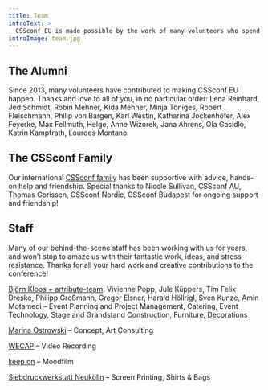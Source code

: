 ```yaml
---
title: Team
introText: >
  CSSconf EU is made possible by the work of many volunteers who spend a lot of time and love preparing a fantastic day for you.
introImage: team.jpg
---
```


## The Alumni

Since 2013, many volunteers have contributed to making CSSconf EU happen. Thanks and love to all of you, in no particular order: Lena Reinhard, Jed Schmidt, Robin Mehner, Kida Mehner, Minja Töniges, Robert Fleischmann, Philip von Bargen, Karl Westin, Katharina Jockenhöfer, Alex Feyerke, Max Fellmuth, Helge, Anne Wizorek, Jana Ahrens, Ola Gasidlo, Katrin Kampfrath, Lourdes Montano.

## The CSSconf Family

Our international [CSSconf family](http://cssconf.org/) has been supportive with advice, hands-on help and friendship. Special thanks to Nicole Sullivan, CSSconf AU, Thomas Gorissen, CSSconf Nordic, CSSconf Budapest for ongoing support and friendship!

## Staff

Many of our behind-the-scene staff has been working with us for years, and won’t stop to amaze us with their fantastic work, ideas, and stress resistance. Thanks for all your hard work and creative contributions to the conference!

[Björn Kloos + artribute-team](http://artribute.de/):
Vivienne Popp, Jule Küppers, Tim Felix Dreske, Philipp Großmann, Gregor Elsner, Harald Höllrigl, Sven Kunze, Amin Motamedi – Event Planning and Project Management, Catering, Event Technology, Stage and Grandstand Construction, Furniture, Decorations

[Marina Ostrowski](http://www.marinaos.com) – Concept, Art Consulting

[WECAP](https://wecap.de/) – Video Recording

[keep on](http://wearekeepon.com/) – Moodfilm

[Siebdruckwerkstatt Neukölln](http://www.sdw-neukoelln.de/) – Screen Printing, Shirts & Bags
